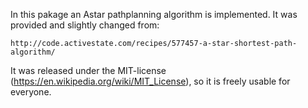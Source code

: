 In this pakage an Astar pathplanning algorithm is implemented. It was provided and slightly changed from:

	http://code.activestate.com/recipes/577457-a-star-shortest-path-algorithm/

It was released under the MIT-license (https://en.wikipedia.org/wiki/MIT_License), so it is freely usable for everyone.
